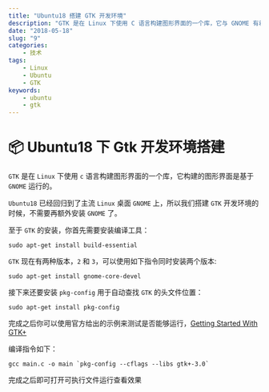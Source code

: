 ```yaml
---
title: "Ubuntu18 搭建 GTK 开发环境"
description: "GTK 是在 Linux 下使用 C 语言构建图形界面的一个库，它与 GNOME 有着不可分割的关系。本文将介绍 GTK 在 Ubuntu18 下的开发环境搭建方法。"
date: "2018-05-18"
slug: "9"
categories:
    - 技术
tags:
    - Linux
    - Ubuntu
    - GTK
keywords:
    - ubuntu
    - gtk
---
```


# 📦 Ubuntu18 下 Gtk 开发环境搭建
`GTK` 是在 `Linux` 下使用 `c` 语言构建图形界面的一个库，它构建的图形界面是基于 `GNOME` 运行的。

`Ubuntu18` 已经回归到了主流 `Linux` 桌面 `GNOME` 上，所以我们搭建 `GTK` 开发环境的时候，不需要再额外安装 `GNOME` 了。

至于 `GTK` 的安装，你首先需要安装编译工具：

```
sudo apt-get install build-essential
```

`GTK` 现在有两种版本，`2` 和 `3`，可以使用如下指令同时安装两个版本:

```
sudo apt-get install gnome-core-devel
```

接下来还要安装 `pkg-config` 用于自动查找 `GTK` 的头文件位置：

```
sudo apt-get install pkg-config
```

完成之后你可以使用官方给出的示例来测试是否能够运行，[Getting Started With GTK+](https://developer.gnome.org/gtk3/stable/gtk-getting-started.html)

编译指令如下：

```
gcc main.c -o main `pkg-config --cflags --libs gtk+-3.0`
```

完成之后即可打开可执行文件运行查看效果

